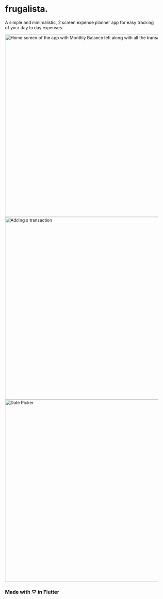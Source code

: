 # frugalista.

A simple and minimalistic, 2 screen expense planner app for easy tracking of your day to day expenses.

<img src="https://github.com/shxntanu/frugalista/blob/main/screenshots/HomeScreen.png?raw=true" alt="Home screen of the app with Monthly Balance left along with all the transactions" style="height:600px"/> <img src="https://github.com/shxntanu/frugalista/blob/main/screenshots/AddTransactionScreen.png?raw=true" alt="Adding a transaction" style="height:600px"/> <img src="https://github.com/shxntanu/frugalista/blob/main/screenshots/DatePicker.png?raw=true" alt="Date Picker" style="height:600px"/>

### Made with ♡ in Flutter
